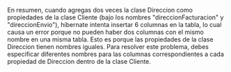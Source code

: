 En resumen, cuando agregas dos veces la clase Direccion como propiedades de la clase Cliente (bajo los nombres "direccionFacturacion" y "direccionEnvio"), hibernate intenta insertar 6 columnas en la tabla, lo cual causa un error porque no pueden haber dos columnas con el mismo nombre en una misma tabla. Esto es porque las propiedades de la clase Direccion tienen nombres iguales. Para resolver este problema, debes especificar diferentes nombres para las columnas correspondientes a cada propiedad de Direccion dentro de la clase Cliente.
